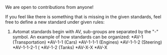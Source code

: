We are open to contributions from anyone!

If you feel like there is something that is missing in the given standards, feel free to define a new standard under given rules:

1. Avtomat standards begin with AV, sub-groups are separated by the "-" symbol. An example of how standards can be organized:
  *AV-1 (Transportation)
    *AV-1-1 (Cars)
      *AV-1-1-1 (Engines)
      *AV-1-1-2 (Steering)
        *AV-1-1-2-1 (
    *AV-1-2 (Tanks)
    *AV-X-X
  *AV-X
